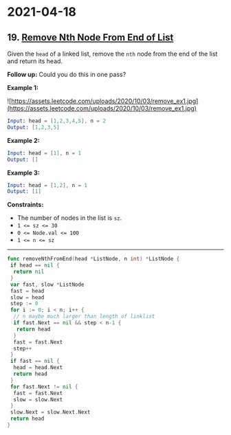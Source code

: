 # 2021-04-18

## 19. [Remove Nth Node From End of List](https://leetcode.com/problems/remove-nth-node-from-end-of-list/)

Given the `head` of a linked list, remove the `nth` node from the end of the list and return its head.

**Follow up:** Could you do this in one pass?

**Example 1:**

![https://assets.leetcode.com/uploads/2020/10/03/remove_ex1.jpg](https://assets.leetcode.com/uploads/2020/10/03/remove_ex1.jpg)

```s
Input: head = [1,2,3,4,5], n = 2
Output: [1,2,3,5]
```

**Example 2:**

```s
Input: head = [1], n = 1
Output: []
```

**Example 3:**

```s
Input: head = [1,2], n = 1
Output: [1]
```

**Constraints:**

- The number of nodes in the list is `sz`.
- `1 <= sz <= 30`
- `0 <= Node.val <= 100`
- `1 <= n <= sz`

---

```go
func removeNthFromEnd(head *ListNode, n int) *ListNode {
 if head == nil {
  return nil
 }
 var fast, slow *ListNode
 fast = head
 slow = head
 step := 0
 for i := 0; i < n; i++ {
  // n maybe much larger than length of linklist
  if fast.Next == nil && step < n-1 {
   return head
  }
  fast = fast.Next
  step++
 }
 if fast == nil {
  head = head.Next
  return head
 }
 for fast.Next != nil {
  fast = fast.Next
  slow = slow.Next
 }
 slow.Next = slow.Next.Next
 return head
}
```
